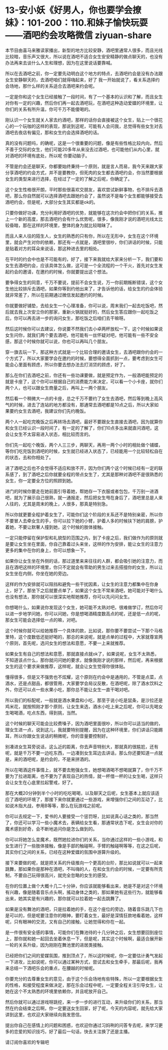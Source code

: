 # 13-安小妖《好男人，你也要学会撩妹》：101-200：110.和妹子愉快玩耍——酒吧约会攻略微信 ziyuan-share

本节目由喜马来雅读家播出，新型的地方比较安静，酒吧里通常人很多，而且光线比较暗，音乐声又很大，所以说在酒吧不适合女生安安精静的做点聊天的，也没有办法再来去谈什么人生和理想，因为在这里说话要靠喊。

所以在去酒吧之前，你一定要先动明白这个地方的特点，去酒吧约会是没有办法跟女生安静聊天的，去酒吧咱们就得嗨起来，好了 我一开始就说了，看关系选择约会场地，那什么样的关系适合去酒吧来约会呢。

一定是你和这个女生已经接触了一段时间，有了一个基本的认识和了解，而且女生对你有一定的兴趣，然后你们再一起去酒吧玩，在酒吧这种造动爱媒的环境里，让你们的关系有所升温，你可千万不能傻喝的。

刚认识一个女生就关人家去约酒吧，那样的话你会直接被这个女生，贴上一个很花心的一个玩咖的这样的表现，那说到这呢，可能有人会问我，总觉得有些女生对去酒吧去夜店有偏见，那和女生约会选择酒吧的话。

真的没有问题吗，的确呢，这是一个很重要的问题，像是有些性格比较内向，然后不善于交际的女生，他们可能20多年从来没去过酒吧，也可能他们从内心里，就对酒吧的环境有底处，所以呢 你要动脑子。

不管是约会还是聊天，你都要始终秉持一个原则，就是言人而易，我今天来跟大家分享酒吧的约会方式，并不是要教你，但死肉的女生都去酒吧约会，你当然要根据女生的类型来进行选择，在经过了一定的了解之后呢，你确定了。

这个女生性格很开朗，平时那些很喜欢交朋友，喜欢尝试新鲜事物，也不排斥去酒吧，那么你自然就可以选择酒吧去跟她约会了，虽然说不是每个女生都能够接受去酒吧约会，但是呢，大部分女生其实都是ok的。

只要你做好功课，充分利用好酒吧的优势，就能够在这次约会中把你们的关系，推上一个新的高度，那去酒吧约会有什么优势呢，很多，像我刚才说的酒吧光线太比较昏暗，那在这样的环境里，整体的身为就比较暗昧了。

而且人来人往的陌生人，女生的熟悉的只有你，所以在无形中，女生在这个环境里，就会产生对你的依赖，那还有一点就是，酒吧里很吵，你们讲话的时候，只能是贴着对方的耳朵来说话，那这种进去里的相处。

在平时的约会中也是不可能有的，好了，接下来我就给大家来分析一下，我们要和女生去酒吧约会，应该具体怎么做，这可是一个全流程的一个干火，首先对女生发起约会的邀请，在邀约的时候，你就要提出这个想法。

要争得女生的同意，千万不要说，提前不会女生说，万一你前期叛断错误，这个女生他比较排斥去酒吧，如果你等到约他出来了，才告诉他的话，给女生的约会体验就非常差了，所以在前期通过微信发起邀约的时候。

你就要做好铺垫，去给女生一个心理准备，你可以说，周末我们一起去吃饭吧，然后就去我上次安立你的那家，重新火锅就挺好的，然后女生答应跟你一起吃饭之后，你可以再去进一步的询问女生，那吃饭之后咱们去干嘛呀。

然后这时候你可以去建议，你说要不然我们去小卓两杯放松一下，这个时候如果说女生问你，就我们两个要去酒吧，他可能有一丝怀疑对吧，他可能有一些不安全感，那这个时候你就可以说，你也可以再叫几个朋友。

穿一旗去玩一下，那这种方式就是一个比较合理的邀请女生，去酒吧跟你约会的一个方式了，所以大家要学会在邀约的时候，要想得全面抓到一点，要考虑到女生可能会心里面有顾虑，所以你要去想办法去打消贷的顾虑，好了。

那么在你们去酒吧之前，你还有一些功课要做，就是预定作为，一般酒吧能预定的就是卡座了，这个你可以根据自己的消费能力来决定，可以看一个小卡座，就你们两个人，也可以跟女生商量之后，再叫上一两个朋友。

然后看一个稍微大一点的卡座，总之千万不要约了女生去酒吧，然后等到晚上高风气的时候，进去了连站的地方都没有，那通常去酒吧都是10点之后，所以大家如果要约女生去酒吧，我建议你们先约晚饭。

两个人一起吃完晚饭之后再转场去酒吧，最好不要跟女生直接去酒吧，因为就算你和女生已经认识一段时间了，有一定的了解了，你们10点多出来就直问酒吧，这会让女生不太容易进入状态，相比较而言的。

你们先一起吃个晚饭，两个人三三步，两聊天，再用一两个小时的相处做个铺蝶，等你们吃完饭到酒吧的时候，女生就已经进入状态了，已经能用一个比较轻松自在的状态，去和你相处了。

进了酒吧之后也不会觉得不适应和放不开，因为你们两个这个时候已经有一定的联系感了，到了酒吧之后你就要全程的带点女生了，尤其是那种对酒吧不是很熟悉的女生，你一定要全方位的照顾到她。

进门的时候你要走在她前面引导着她，帮她存一下衣服或者包包，千万别一进酒吧，就为了展示自己很熟，就一通报走，然后把女生甩在身后了，酒吧里总是人来人往的，尤其是周末的晚上，人很多，那真是特别急。

所以你就更要全程护着女生了，可能你们这个阶段的关系还不是特别亲密，所以你不要冒人去牵女生的手，你可以拉下她的小臂，护着人多的时候扶下她的肩膀，护着她，不要让默奢人撞到她，这个时候的肢体接触。

一定只能停留在保护型和礼貌型的范围之内，到了卡座之后，我们做作为的原则就是要让女生坐在里面，你自己靠着过头来坐，这样的作为安排，能让女生的注意力更多的集中在你的身上，你可以想象一下。

如果你让女生坐在外侧的话，那过道里来来往往的人群，都会吸引她的注意力，而且在酒吧这样的环境里，你只不定就会有零助的男生过来去搭擅你的女生，所以让女生坐在内侧，你坐在她的旁边。

这样的作为安排就可以阻挡和避免一些干扰因素，让女生的注意力都集中在你身上，好了，那坐下之后就要点单了，如果这个女生不常来酒吧，她可能对于喝什么也没有想法，那你就可以很深实地帮她推荐，你可以先问问女生。

你想喝什么，如果说你发现这个女生，她可能不太熟对吧，很难做学订，然后你可以进一步地学问她，你可以问她，你是想喝酒精度数高点的呢，还是低一点的呢，那女生可能会选择低一点的嘛，对吧。

这个时候你就可以给她推荐一个具体的款，比如说，那你要不要尝试一下那个马格里特，这个度数低还挺好喝的，那总的来说呢，就是点单的过程中，大家就尊宣两个原则，首先呢，选问女生的想法和意愿，不要一上来就推荐。

如果女生有自己的想法和意愿，那就直接点就ok了，如果说呢，女生不太熟悉，不知道该点什么，那你就问问她的要求，就像我刚才说的那样，然后呢，再来根据女生的这个要求来做推荐，这样呢，就会让女生觉得你很体贴。

懂得很多，但是又不强势也不炫耀，这个原则在约会中是通用的，不管是点菜，点酒水，还是点甜品，都很管用，大家要学会局议反散，在酒吧呢，除了酒水饮料之外，你还可以点一些水果小吃，那你总不能让女生一直干喝对吧。

所以我们的标配呢，一般就是酒水果盘和小吃，那至于说小吃是鼠条，是沙拉还是鸡米花，就按照刚才那个原则，让女生来选，酒水小吃上来之后呢，你可以先喝女生喝喝酒，吃点东西，得到挑，当然。

这个时候的聊天可能会比较费嗓子，因为酒吧里面很吵，所以你可以适当的做的，理女生进一点，说到这儿，我就要特别提醒，因为在这种环境里，你们讲话只能踢耳，所以你跟女生说话的稍微呢，你的音量要控制好。

别凑进女生耳旁说话，这么近的距离，你去声音特别大，那就真的很尴尬，还有呢，就是千万不要一边吃东西，一边凑到女生耳边去讲话，那么你还要知道一点就是，来的酒吧呢，是约会的，不是来拼酒的。

所以在喝酒这件事情上，就不要去勉强女生，她想喝酒喝不想喝就算了，你千万不要为了拉进距离，也不要为了表现自己的热情，就一杯借一杯的让女生喝，这样只会让女生在心底里拉起警戒，好了。

那在大概20分钟到半个小时的吃吃喝喝，以及聊天之后呢，女生基本上就应该适应了酒吧的环境了，那接下来你就要通过一些游戏，来增强你们之间的互动了，比如说木指大战，参用B等等，那么在玩游戏之前呢。

你可以去规定一下，爱书的人要接受一个惩罚呀，比如说真心话之类的，那当然了，你还可以学习一些小魔术去，表辆给女生看，那通常状态下呢，女生会对你的魔术感到好奇，会不断地追问你是怎么做到的。

你可以将她怎么变魔术，既然她拉进你们的关系，当你通过这样的一些小游戏，和女生进行了一些肢体接触，像是手部的触碰啊，手臂的触碰啊等等，在这之后呢，其实你们之间的关系，已经在这种爱媒的氛围中游算升级的。

接下来要做的呢，就是把关系的升级推向一个更高的台阶，那比如说就可以一起来跳舞，那如果你是那种在酒吧，不叫嗨的人，在和女生约会的时候，一定要有所克制，不要自己玩得很高兴，就完全忽略的女生的感受。

在你的位置上做个大概十几二十分钟，你应该就能够看出来，她是不是对这个环境有兴趣，像是随着音乐点头啊，搖动身体之类的，那如果她有这些行为，就能够看出来，她其实是有兴趣的，那你就可以拉着她一起去跳舞了。

如果是没有舞池的酒吧，只是拉着她的手，在这个座位的旁边，随着音乐跳几下也是可以的，但是呢要注意你的眼神，要盯着女生，最好是深情狂款地看着她，这样呢，只有眼神的交流，又有自己的接触，让她觉得和你在一起。

是一件很有安全感的事情，可能你们在舞池待的十几分钟之后，女生想要回到座位上，那你就和她一起回去坐着休息一下，但是呢，其实这个时候啊，最适合展开新一轮的关系升级，因为刚刚在舞池里的进居类接触。

已经把你们之间的爱媒氛围，推到顶点了，所以这时候呢，你一定要估计勇气发起一下进攻，比如说呢，你可以通过某种方式，尝试去和女生牵手，那最后呢，我再来总结一下酒吧乐会的重点，在腰越的时候呢。

你要充分的去尊重女生的意见，由于这个乐会场地有些特殊，所以一定要根据女生的性格，和接受程度来做决定，那在乐会过程中呢，一定要全程关注引导女生，让她在这个不太熟悉的环境里依赖你，并且呢放开自己。

然后你就可以通过游戏呀跳挖，来一步一步的进行互动，来升级你们的关系，那当然在约会结束之后啊，你一定要送女生回家，好了呢，今天的内容呢，就先给大家讲到这里，也欢迎大家继续向我发思信。

提出你自己在感情上的问题和困惑，也欢迎你通过习妈咧的问答专去呢，来学习更多的恋爱的知识技巧，好了最后一句话，快去关注换了还是主播。

请订阅你喜欢的专辑吧